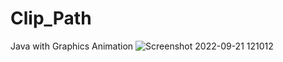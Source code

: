 # Clip_Path
Java with Graphics Animation
![Screenshot 2022-09-21 121012](https://user-images.githubusercontent.com/91014957/191490053-238b112e-cacc-463d-85eb-0040e0fd420c.jpg)
